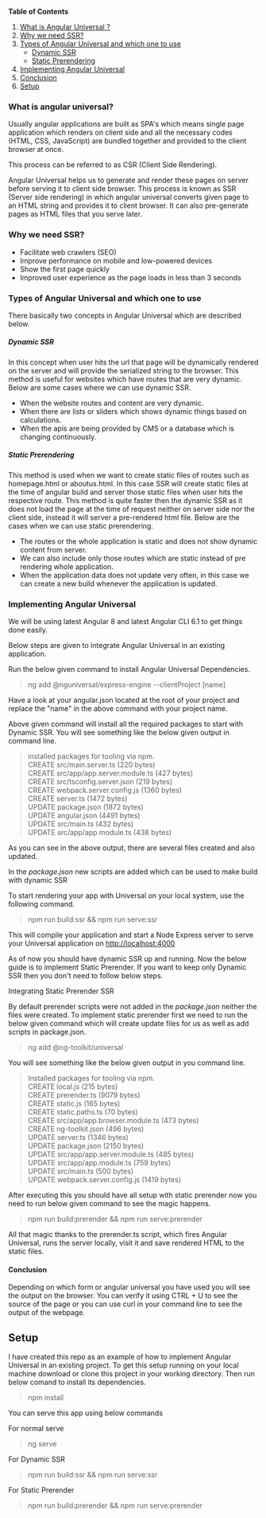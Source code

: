 **Table of Contents**

1. [What is Angular Universal ?](https://github.com/keshavkhatri/angular8-with-ssr#what-is-angular-universal)
2. [Why we need SSR?](https://github.com/keshavkhatri/angular8-with-ssr#why-we-need-ssr)
3. [Types of Angular Universal and which one to use](https://github.com/keshavkhatri/angular8-with-ssr#types-of-angular-universal-and-which-one-to-use)
	- [Dynamic SSR](https://github.com/keshavkhatri/angular8-with-ssr#dynamic-ssr)
	- [Static Prerendering](https://github.com/keshavkhatri/angular8-with-ssr#static-prerendering)
4. [Implementing Angular Universal](https://github.com/keshavkhatri/angular8-with-ssr#implementing-angular-universal)
5. [Conclusion](https://github.com/keshavkhatri/angular8-with-ssr#conclusion)
6. [Setup](https://github.com/keshavkhatri/angular8-with-ssr#setup "Setup")

### What is angular universal?

Usually angular applications are built as SPA&#39;s which means single page application which renders on client side and all the necessary codes (HTML, CSS, JavaScript) are bundled together and provided to the client browser at once.

This process can be referred to as CSR (Client Side Rendering).

Angular Universal helps us to generate and render these pages on server before serving it to client side browser. This process is known as SSR (Server side rendering) in which angular universal converts given page to an HTML string and provides it to client browser. It can also pre-generate pages as HTML files that you serve later.

### Why we need SSR?

- Facilitate web crawlers (SEO)
- Improve performance on mobile and low-powered devices
- Show the first page quickly
- Improved user experience as the page loads in less than 3 seconds


### Types of Angular Universal and which one to use

There basically two concepts in Angular Universal which are described below.

##### Dynamic SSR

In this concept when user hits the url that page will be dynamically rendered on the server and will provide the serialized string to the browser. This method is useful for websites which have routes that are very dynamic. Below are some cases where we can use dynamic SSR.

- When the website routes and content are very dynamic.
- When there are lists or sliders which shows dynamic things based on calculations.
- When the apis are being provided by CMS or a database which is changing continuously.

##### Static Prerendering

This method is used when we want to create static files of routes such as homepage.html or aboutus.html. In this case SSR will create static files at the time of angular build and server those static files when user hits the respective route. This method is quite faster then the dynamic SSR as it does not load the page at the time of request neither on server side nor the client side, instead it will server a pre-rendered html file. Below are the cases when we can use static prerendering.

- The routes or the whole application is static and does not show dynamic content from server.
- We can also include only those routes which are static instead of pre rendering whole application.
- When the application data does not update very often, in this case we can create a new build whenever the application is updated.



### Implementing Angular Universal

We will be using latest Angular 8 and latest Angular CLI 6.1 to get things done easily.

Below steps are given to integrate Angular Universal in an existing application.

Run the below given command to install Angular Universal Dependencies.

> ng add @nguniversal/express-engine --clientProject [name]

Have a look at your angular.json located at the root of your project and replace the &quot;name&quot; in the above command with your project name.

Above given command will install all the required packages to start with Dynamic SSR. You will see something like the below given output in command line.

> installed packages for tooling via npm. <br />
CREATE src/main.server.ts (220 bytes) <br />
CREATE src/app/app.server.module.ts (427 bytes) <br />
CREATE src/tsconfig.server.json (219 bytes) <br />
CREATE webpack.server.config.js (1360 bytes) <br />
CREATE server.ts (1472 bytes) <br />
UPDATE package.json (1872 bytes) <br />
UPDATE angular.json (4491 bytes) <br />
UPDATE src/main.ts (432 bytes) <br />
UPDATE src/app/app.module.ts (438 bytes) <br />

As you can see in the above output, there are several files created and also updated.

In the _package.json_ new scripts are added which can be used to make build with dynamic SSR

To start rendering your app with Universal on your local system, use the following command.

> npm run build:ssr &amp;&amp; npm run serve:ssr

This will compile your application and start a Node Express server to serve your Universal application on [http://localhost:4000](http://localhost:4000)

As of now you should have dynamic SSR up and running. Now the below guide is to implement Static Prerender. If you want to keep only Dynamic SSR then you don&#39;t need to follow below steps.

Integrating Static Prerender SSR

By default prerender scripts were not added in the _package.json_ neither the files were created. To implement static prerender first we need to run the below given command which will create update files for us as well as add scripts in package.json.

> ng add @ng-toolkit/universal

You will see something like the below given output in you command line.

> Installed packages for tooling via npm. <br />
CREATE local.js (215 bytes) <br />
CREATE prerender.ts (9079 bytes) <br />
CREATE static.js (165 bytes)<br />
CREATE static.paths.ts (70 bytes) <br />
CREATE src/app/app.browser.module.ts (473 bytes) <br />
CREATE ng-toolkit.json (496 bytes) <br />
UPDATE server.ts (1346 bytes) <br />
UPDATE package.json (2150 bytes) <br />
UPDATE src/app/app.server.module.ts (485 bytes) <br />
UPDATE src/app/app.module.ts (759 bytes) <br />
UPDATE src/main.ts (500 bytes) <br />
UPDATE webpack.server.config.js (1419 bytes) <br />

After executing this you should have all setup with static prerender now you need to run below given command to see the magic happens.

> npm run build:prerender &amp;&amp; npm run serve:prerender

All that magic thanks to the prerender.ts script, which fires Angular Universal, runs the server locally, visit it and save rendered HTML to the static files.

#### Conclusion

Depending on which form or angular universal you have used you will see the output on the browser. You can verify it using CTRL + U to see the source of the page or you can use curl in your command line to see the output of the webpage.

## Setup

I have created this repo as an example of how to implement Angular Universal in an existing project.
To get this setup running on your local machine download or clone this project in your working directory.
Then run below comand to install its dependencies.

> npm install

You can serve this app using below commands

For normal serve
> ng serve

For Dynamic SSR
> npm run build:ssr && npm run serve:ssr

For Static Prerender
> npm run build:prerender && npm run serve:prerender
